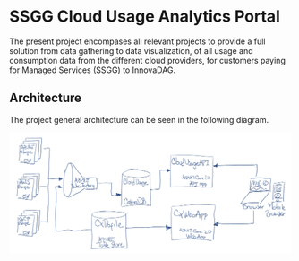 # SSGG Cloud Usage Analytics Portal

The present project encompases all relevant projects to provide a full solution from data gathering to data visualization, of all usage and consumption data from the different cloud providers, for customers paying for Managed Services (SSGG) to InnovaDAG.

## Architecture
The project general architecture can be seen in the following diagram.

![General Architecture](doc/images/ComponentArchitecture.png)